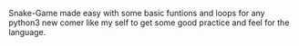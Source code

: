 Snake-Game made easy with some basic funtions and loops for any python3 new comer like my self to get some good practice and feel for the language.

